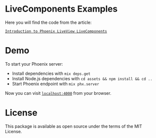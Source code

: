 # LiveComponents Examples

Here you will find the code from the article:

[`Introduction to Phoenix LiveView LiveComponents`](http://blog.pthompson.org/liveview-livecomponents-introduction)


# Demo

To start your Phoenix server:

  * Install dependencies with `mix deps.get`
  * Install Node.js dependencies with `cd assets && npm install && cd ..`
  * Start Phoenix endpoint with `mix phx.server`

Now you can visit [`localhost:4000`](http://localhost:4000) from your browser.

# License

This package is available as open source under the terms of the MIT License.

